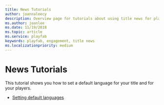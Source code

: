 ```yaml
---
title: News Tutorials
author: joannaleecy
description: Overview page for tutorials about using title news for player engagement in PlayFab.
ms.author: joanlee
ms.date: 11/19/2018
ms.topic: article
ms.service: playfab
keywords: playfab, engagement, title news
ms.localizationpriority: medium
---
```


# News Tutorials

This tutorial shows you how to set a default language for your title and for your players.

- [Setting default languages](setting-default-languages.md)

